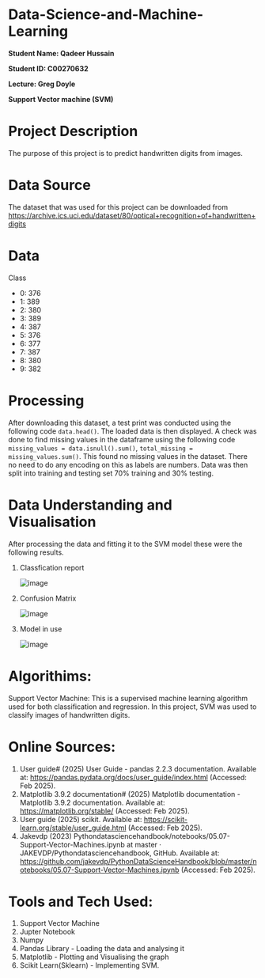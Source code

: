 # Data-Science-and-Machine-Learning

**Student Name: Qadeer Hussain**

**Student ID: C00270632**

**Lecture: Greg Doyle**

**Support Vector machine (SVM)**

# Project Description
The purpose of this project is to predict handwritten digits from images. 

# Data Source
The dataset that was used for this project can be downloaded from https://archive.ics.uci.edu/dataset/80/optical+recognition+of+handwritten+digits

# Data
Class
- 0:  376
- 1:  389
- 2:  380
- 3:  389
- 4:  387
- 5:  376
- 6:  377
- 7:  387
- 8:  380
- 9:  382

# Processing
After downloading this dataset, a test print was conducted using the following code ```data.head()```. The loaded data is then displayed. A check was done to find missing values in the dataframe using the following code ```missing_values = data.isnull().sum()```, ```total_missing = missing_values.sum()```. This found no missing values in the dataset. There no need to do any encoding on this as labels are numbers. Data was then split into training and testing set 70% training and 30% testing.

# Data Understanding and Visualisation
After processing the data and fitting it to the SVM model these were the following results.

1. Classfication report

   ![image](https://github.com/user-attachments/assets/cdbb2325-abf7-4a08-b304-f50ff03c453e)

2. Confusion Matrix
   
   ![image](https://github.com/user-attachments/assets/5b89f0c1-d7c1-4847-9c9b-bc769401fab3)

3. Model in use
   
   ![image](https://github.com/user-attachments/assets/6eac3519-e8c4-454a-92d4-925afad22ed3)

# Algorithims:
Support Vector Machine: This is a supervised machine learning algorithm used for both classification and regression. In this project, SVM was used to classify images of handwritten digits.

# Online Sources:
1. User guide# (2025) User Guide - pandas 2.2.3 documentation. Available at: https://pandas.pydata.org/docs/user_guide/index.html (Accessed: Feb 2025).
2. Matplotlib 3.9.2 documentation# (2025) Matplotlib documentation - Matplotlib 3.9.2 documentation. Available at: https://matplotlib.org/stable/ (Accessed: Feb 2025).
3. User guide (2025) scikit. Available at: https://scikit-learn.org/stable/user_guide.html (Accessed: Feb 2025).
4. Jakevdp (2023) Pythondatasciencehandbook/notebooks/05.07-Support-Vector-Machines.ipynb at master · JAKEVDP/Pythondatasciencehandbook, GitHub. Available at: https://github.com/jakevdp/PythonDataScienceHandbook/blob/master/notebooks/05.07-Support-Vector-Machines.ipynb (Accessed: Feb 2025).

# Tools and Tech Used: 
1. Support Vector Machine
2. Jupter Notebook
3. Numpy
4. Pandas Library - Loading the data and analysing it
5. Matplotlib - Plotting and Visualising the graph 
6. Scikit Learn(Sklearn) - Implementing SVM.
